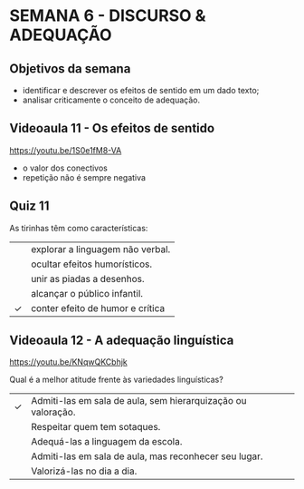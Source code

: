 # SEMANA 6 - DISCURSO & ADEQUAÇÃO


## Objetivos da semana
- identificar e descrever os efeitos de sentido em um dado texto;
- analisar criticamente o conceito de adequação.


## Videoaula 11 - Os efeitos de sentido
https://youtu.be/1S0e1fM8-VA

- o valor dos conectivos
- repetição não é sempre negativa


## Quiz 11
As tirinhas têm como características:

|   |    |
|:---|:---|
|  | explorar a linguagem não verbal.|
|  | ocultar efeitos humorísticos. |
|  | unir as piadas a desenhos. |
|  | alcançar o público infantil. |
| &check; | conter efeito de humor e crítica |



## Videoaula 12 - A adequação linguística
https://youtu.be/KNqwQKCbhjk

Qual é a melhor atitude frente às variedades linguísticas? 

|   |    |
|:---|:---|
| &check; | Admiti-las em sala de aula, sem hierarquização ou valoração. |
|  | Respeitar quem tem sotaques. |
|  | Adequá-las a linguagem da escola. |
|  | Admiti-las em sala de aula, mas reconhecer seu lugar. |
|  | Valorizá-las no dia a dia. |